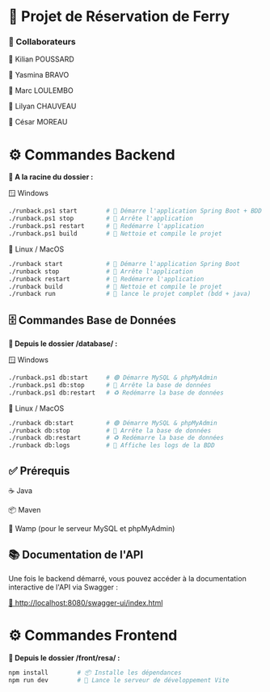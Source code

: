 # 🚢 Projet de Réservation de Ferry

### 👥 Collaborateurs

👤 Kilian POUSSARD

👤 Yasmina BRAVO

👤 Marc LOULEMBO

👤 Lilyan CHAUVEAU

👤 César MOREAU

# ⚙️ Commandes Backend
**📁 A la racine du dossier :**

🪟 Windows
```bash
./runback.ps1 start        # 🚀 Démarre l'application Spring Boot + BDD
./runback.ps1 stop         # 🛑 Arrête l'application
./runback.ps1 restart      # 🔄 Redémarre l'application
./runback.ps1 build        # 🧱 Nettoie et compile le projet
```
🐧 Linux / MacOS
```bash
./runback start            # 🚀 Démarre l'application Spring Boot
./runback stop             # 🛑 Arrête l'application
./runback restart          # 🔄 Redémarre l'application
./runback build            # 🧱 Nettoie et compile le projet
./runback run              # 🧱 lance le projet complet (bdd + java)
```
## 🗄️ Commandes Base de Données
**📁 Depuis le dossier /database/ :**

🪟 Windows
```bash
./runback.ps1 db:start     # 🟢 Démarre MySQL & phpMyAdmin
./runback.ps1 db:stop      # 🔴 Arrête la base de données
./runback.ps1 db:restart   # ♻️ Redémarre la base de données
```
🐧 Linux / MacOS
```bash
./runback db:start         # 🟢 Démarre MySQL & phpMyAdmin
./runback db:stop          # 🔴 Arrête la base de données
./runback db:restart       # ♻️ Redémarre la base de données
./runback db:logs          # 📜 Affiche les logs de la BDD
```
## ✅ Prérequis

☕ Java

📦 Maven

🐘 Wamp (pour le serveur MySQL et phpMyAdmin)

## 📚 Documentation de l'API

Une fois le backend démarré, vous pouvez accéder à la documentation interactive de l'API via Swagger :

[🔗 http://localhost:8080/swagger-ui/index.html](http://localhost:8080/swagger-ui/index.html)




# ⚙️ Commandes Frontend
**📁 Depuis le dossier /front/resa/ :**
```bash
npm install        # 📦 Installe les dépendances
npm run dev        # 🚀 Lance le serveur de développement Vite
```
